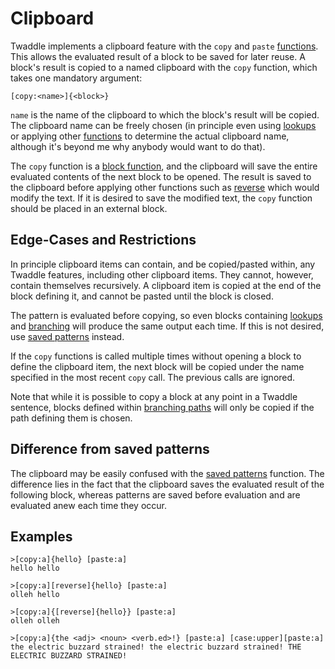 # Clipboard

Twaddle implements a clipboard feature with the `copy` and `paste`
[functions](functions.md). This allows the evaluated result of a block
to be saved for later reuse. A block's result is copied to a named 
clipboard with the `copy` function, which takes one mandatory argument:

`[copy:<name>]{<block>}`

`name` is the name of the clipboard to which the block's result will
be copied. The clipboard name can be freely chosen (in principle even using
[lookups](lookups.md) or applying other [functions](functions.md) to
determine the actual clipboard name, although it's beyond me why anybody 
would want to do that).

The `copy` function is a [block function](block_functions.md), and the
clipboard will save the entire evaluated contents of the next block to
be opened. The result is saved to the clipboard before applying other
functions such as [reverse](functions.md#reverse) which would modify the
text. If it is desired to save the modified text, the `copy` function
should be placed in an external block.

## Edge-Cases and Restrictions

In principle clipboard items can contain, and be copied/pasted within,
any Twaddle features, including other clipboard items. They cannot, however,
contain themselves recursively. A clipboard item is copied at the end of the
block defining it, and cannot be pasted until the block is closed.

The pattern is evaluated before copying, so even blocks containing 
[lookups](lookups.md) and [branching](branching.md) will produce the 
same output each time. If this is not desired, use [saved patterns](patterns.md)
instead.

If the `copy` functions is called multiple times without opening a block
to define the clipboard item, the next block will be copied under the name 
specified in the most recent `copy` call. The previous calls are ignored.

Note that while it is possible to copy a block at any point in a Twaddle
sentence, blocks defined within [branching paths](branching.md) will 
only be copied if the path defining them is chosen.

## Difference from saved patterns

The clipboard may be easily confused with the [saved patterns](patterns.md)
function. The difference lies in the fact that the clipboard saves the
evaluated result of the following block, whereas patterns are saved
before evaluation and are evaluated anew each time they occur.

## Examples

```
>[copy:a]{hello} [paste:a]
hello hello

>[copy:a][reverse]{hello} [paste:a]
olleh hello

>[copy:a]{[reverse]{hello}} [paste:a]
olleh olleh

>[copy:a]{the <adj> <noun> <verb.ed>!} [paste:a] [case:upper][paste:a]
the electric buzzard strained! the electric buzzard strained! THE ELECTRIC BUZZARD STRAINED!
```